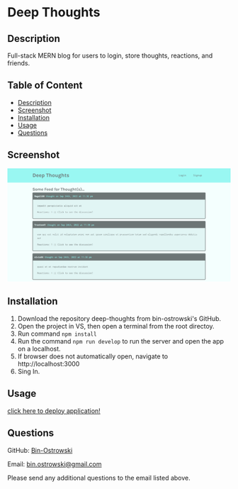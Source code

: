 # Deep Thoughts 
        
  ## Description
  Full-stack MERN blog for users to login, store thoughts, reactions, and friends. 
          
  ## Table of Content
  - [Description](#description)
  - [Screenshot](#screenshot)
  - [Installation](#installation)
  - [Usage](#usage)
  - [Questions](#questions)
  
  ## Screenshot

  ![Screenshot](./client/src/assets/img/screenshot.PNG)
  
  ## Installation
  1. Download the repository deep-thoughts from bin-ostrowski's GitHub. 
  2. Open the project in VS, then open a terminal from the root directoy.
  3. Run command `npm install`
  4. Run the command `npm run develop` to run the server and open the app on a localhost.
  6. If browser does not automatically open, navigate to http://localhost:3000
  7. Sing In.

  ## Usage
  [click here to deploy application!](https://still-brushlands-78409.herokuapp.com/)
  
  ## Questions
  GitHub: [Bin-Ostrowski](https://github.com/Bin-Ostrowski)
  
  Email: bin.ostrowski@gmail.com
  
  Please send any additional questions to the email listed above. 

